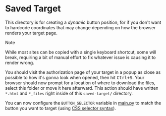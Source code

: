 # Saved Target

This directory is for creating a *dynamic* button position, for if you don't want to hardcode coordinates that may change depending on how the browser renders your target page.

> [!NOTE]  
> While most sites can be copied with a single keyboard shortcut, some will break, requiring a bit of manual effort to fix whatever issue is causing it to render wrong.

You should visit the authorization page of your target in a popup as close as possible to how it's gonna look when opened, then hit <kbd>Ctrl+S</kbd>. Your browser should now prompt for a location of where to download the files, select this folder or move it here afterward. This action should have written `*.html` and `*_files` right inside of this `saved-target/` directory.

You can now configure the `BUTTON_SELECTOR` variable in [main.py](../../main.py) to match the button you want to target (using [CSS selector syntax](https://developer.mozilla.org/en-US/docs/Web/CSS/CSS_selectors)).
